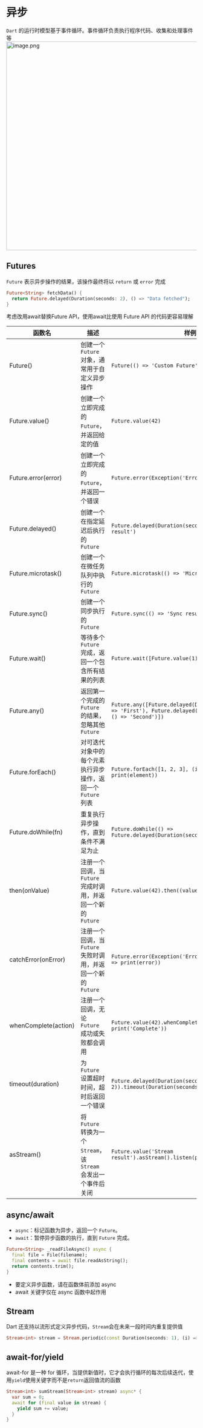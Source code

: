 # 异步



`Dart` 的运行时模型基于事件循环。事件循环负责执行程序代码、收集和处理事件等
<img src="async-0.png" alt="image.png" width="550" />


## Futures

`Future` 表示异步操作的结果，该操作最终将以 `return` 或 `error` 完成

```dart
Future<String> fetchData() {
  return Future.delayed(Duration(seconds: 2), () => "Data fetched");
}
```

<warning>考虑改用await替换Future API，使用await比使用 Future API 的代码更容易理解</warning>

| 函数名                | 描述                                                         | 样例                                                         |
| ------------------ | ------------------------------------------------------------ | ------------------------------------------------------------ |
| Future()           | 创建一个 `Future` 对象，通常用于自定义异步操作               | `Future(() => 'Custom Future')`                              |
| Future.value()     | 创建一个立即完成的 `Future`，并返回给定的值                  | `Future.value(42)`                                           |
| Future.error(error) | 创建一个立即完成的 `Future`，并返回一个错误                  | `Future.error(Exception('Error'))`                           |
| Future.delayed()   | 创建一个在指定延迟后执行的 `Future`                          | `Future.delayed(Duration(seconds: 2), () => 'Delayed result')` |
| Future.microtask() | 创建一个在微任务队列中执行的 `Future`                        | `Future.microtask(() => 'Microtask result')`                 |
| Future.sync()      | 创建一个同步执行的 `Future`                                  | `Future.sync(() => 'Sync result')`                           |
| Future.wait()      | 等待多个 `Future` 完成，返回一个包含所有结果的列表           | `Future.wait([Future.value(1), Future.value(2)])`            |
| Future.any()       | 返回第一个完成的 `Future` 的结果，忽略其他 `Future`          | `Future.any([Future.delayed(Duration(seconds: 2), () => 'First'), Future.delayed(Duration(seconds: 1), () => 'Second')])` |
| Future.forEach()   | 对可迭代对象中的每个元素执行异步操作，返回一个 `Future` 列表 | `Future.forEach([1, 2, 3], (int element) async => print(element))` |
| Future.doWhile(fn) | 重复执行异步操作，直到条件不满足为止                         | `Future.doWhile(() => Future.delayed(Duration(seconds: 1), () => false))` |
| then(onValue)      | 注册一个回调，当 `Future` 完成时调用，并返回一个新的 `Future` | `Future.value(42).then((value) => print(value))`             |
| catchError(onError) | 注册一个回调，当 `Future` 失败时调用，并返回一个新的 `Future` | `Future.error(Exception('Error')).catchError((error) => print(error))` |
| whenComplete(action) | 注册一个回调，无论 `Future` 成功或失败都会调用               | `Future.value(42).whenComplete(() => print('Complete'))`     |
| timeout(duration) | 为 `Future` 设置超时时间，超时后返回一个错误                 | `Future.delayed(Duration(seconds: 2)).timeout(Duration(seconds: 1))` |
| asStream()   | 将 `Future` 转换为一个 `Stream`，该 `Stream` 会发出一个事件后关闭 | `Future.value('Stream result').asStream().listen(print)`     |

## async/await

- `async`：标记函数为异步，返回一个 `Future`。
- `await`：暂停异步函数的执行，直到 `Future` 完成。

```dart
Future<String> _readFileAsync() async {
  final file = File(filename);
  final contents = await file.readAsString();
  return contents.trim();
}
```

<warning>

- 要定义异步函数，请在函数体前添加 async
- await 关键字仅在 async 函数中起作用

</warning>

## Stream

Dart 还支持以流形式定义异步代码，`Stream`会在未来一段时间内重复提供值

```dart
Stream<int> stream = Stream.periodic(const Duration(seconds: 1), (i) => i * i);
```



## await-for/yield

await-for 是一种 for 循环，当提供新值时，它才会执行循环的每次后续迭代，使用`yield`使用关键字而不是`return`返回值流的函数

```dart
Stream<int> sumStream(Stream<int> stream) async* {
  var sum = 0;
  await for (final value in stream) {
    yield sum += value;
  }
}
```

